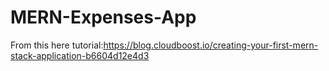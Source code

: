 # MERN-Expenses-App
From this here tutorial:https://blog.cloudboost.io/creating-your-first-mern-stack-application-b6604d12e4d3

